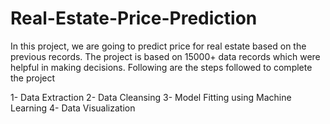 # Real-Estate-Price-Prediction

In this project, we are going to predict price for real estate based on the previous records. The project is based on 15000+ data records which were helpful in making decisions. Following are the steps followed to complete the project

1- Data Extraction
2- Data Cleansing
3- Model Fitting using Machine Learning
4- Data Visualization
